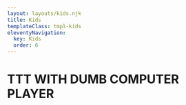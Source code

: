 ```yaml
---
layout: layouts/kids.njk
title: Kids
templateClass: tmpl-kids
eleventyNavigation:
  key: Kids
  order: 6
---
```


# TTT WITH DUMB COMPUTER PLAYER



